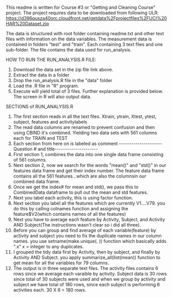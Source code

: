 This readme is written for Course #3 or "Getting and Cleaning Course" project. The project requires data to be downloaded from following ULR:
https://d396qusza40orc.cloudfront.net/getdata%2Fprojectfiles%2FUCI%20HAR%20Dataset.zip

The data is structured with root folder containing readme.txt and other text files with information on the data variables. The measurement data is contained in folders
"test" and "train". Each containing 3 text files and one sub-folder. The file contains the data used for run_analysis. 

HOW TO RUN THE RUN_ANALYSIS.R FILE:
1. Download the data set in the zip file link above. 
2. Extract the data in a folder
3. Drop the run_analysis.R file in the "data" folder
4. Load the .R file in "R" program. 
5. Execute will yield total of 3 files. Further explanation is provided below. The screen in R will also output data. 

SECTIONS of RUN_ANALYSIS.R
1. The first section reads in all the text files. Xtrain, ytrain, Xtest, ytest, subject, features and activitylabels
2. The read data columns are renamed to prevent confusion and then using CBIND it's combined. Yielding two data sets with 561 columns each for TRAIN and TEST
3. Each section from here on is labeled as comment ---------------------Question # and title---------------------
4. First section 1, combines the data into one single data frame consisting of 561 columns. 
5. Next section 2, now we search for the words "mean()" and "std()" in our features data frame and get their index number. The feature data frame contains all the 561 features...which are
	also the columnsin our combined data frame. 
6. Once we get the index# for mean and std(), we pass this to CombinedData dataframe to pull out the mean and std features. 
7. Next you label each activity, this is using factor function. 
8. Next section you label all the features which are currently V1....V79. you do this by calling colnames function and assigning the feature$V2(which contains names of all the features)
9. Next you have to average each feature by Activity, Subject, and Activity AND Subject(The instructions wasn't clear so i did all three). 
10. Before you can group and find average of each variable(feature) by activity and subject you need to fix the duplicate names in our column names. you use setname(make.unique(. )) function
	which basically adds ".x" x = integer to any duplicates. 
11. I grouped the tidy data first by Activity, then by subject, and finally by Activity AND Subject. you apply summarize_all(list(mean)) function to get mean for all the variables for 79 columns. 
12. The output is in three separate text files. The activity files contains 6 rows since we average each varaible by activity. Subject data is 30 rows since total of 30 subjects were used
	and when we group by activity and subject we have total of 180 rows, since each subject is performing 6 activities each. 30 X 6 = 180 rows. 






